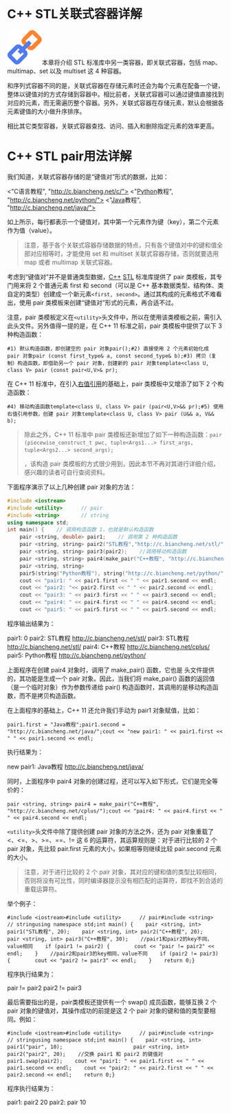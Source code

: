 # C++ STL关联式容器详解

![STL关联式容器](STL_关联式容器.assets/2-200522091J4332.gif)本章将介绍 STL 标准库中另一类容器，即关联式容器，包括 map、multimap、set 以及 multiset 这 4 种容器。

和序列式容器不同的是，关联式容器在存储元素时还会为每个元素在配备一个键，整体以键值对的方式存储到容器中。相比前者，关联式容器可以通过键值直接找到对应的元素，而无需遍历整个容器。另外，关联式容器在存储元素，默认会根据各元素键值的大小做升序排序。

相比其它类型容器，关联式容器查找、访问、插入和删除指定元素的效率更高。

# C++ STL pair用法详解

我们知道，关联式容器存储的是“键值对”形式的数据，比如：

<"C语言教程", "http://c.biancheng.net/c/">
<"[Python](https://c.biancheng.net/python/)教程", "http://c.biancheng.net/python/">
<"[Java](https://c.biancheng.net/java/)教程", "http://c.biancheng.net/java/">

如上所示，每行都表示一个键值对，其中第一个元素作为键（key），第二个元素作为值（value）。

> 注意，基于各个关联式容器存储数据的特点，只有各个键值对中的键和值全部对应相等时，才能使用 set 和 multiset 关联式容器存储，否则就要选用 map 或者 multimap 关联式容器。

考虑到“键值对”并不是普通类型数据，[C++](https://c.biancheng.net/cplus/) [STL](https://c.biancheng.net/stl/) 标准库提供了 pair 类模板，其专门用来将 2 个普通元素 first 和 second（可以是 C++ 基本数据类型、结构体、类自定的类型）创建成一个新元素`<first, second>`。通过其构成的元素格式不难看出，使用 pair 类模板来创建“键值对”形式的元素，再合适不过。

注意，pair 类模板定义在`<utility>`头文件中，所以在使用该类模板之前，需引入此头文件。另外值得一提的是，在 C++ 11 标准之前，pair 类模板中提供了以下 3 种构造函数：

```
#1) 默认构造函数，即创建空的 pair 对象pair();#2) 直接使用 2 个元素初始化成 pair 对象pair (const first_type& a, const second_type& b);#3) 拷贝（复制）构造函数，即借助另一个 pair 对象，创建新的 pair 对象template<class U, class V> pair (const pair<U,V>& pr);
```

在 C++ 11 标准中，在引入[右值引用](https://c.biancheng.net/view/439.html)的基础上，pair 类模板中又增添了如下 2 个构造函数：

```
#4) 移动构造函数template<class U, class V> pair (pair<U,V>&& pr);#5) 使用右值引用参数，创建 pair 对象template<class U, class V> pair (U&& a, V&& b);
```

> 除此之外，C++ 11 标准中 pair 类模板还新增加了如下一种构造函数：`pair (piecewise_construct_t pwc, tuple<Args1...> first_args, tuple<Args2...> second_args);`
>
> ，该构造 pair 类模板的方式很少用到，因此本节不再对其进行详细介绍，感兴趣的读者可自行查阅资料。

下面程序演示了以上几种创建 pair 对象的方法：

```c++
#include <iostream>
#include <utility>      // pair
#include <string>       // string
using namespace std;
int main() {    // 调用构造函数 1，也就是默认构造函数    
    pair <string, double> pair1;    // 调用第 2 种构造函数    
    pair <string, string> pair2("STL教程","http://c.biancheng.net/stl/");      // 调用拷贝构造函数    
    pair <string, string> pair3(pair2);    //调用移动构造函数    
    pair <string, string> pair4(make_pair("C++教程", "http://c.biancheng.net/cplus/"));    // 调用第 5 种构造函数    
    pair <string, string> 
    pair5(string("Python教程"), string("http://c.biancheng.net/python/"));         
    cout << "pair1: " << pair1.first << " " << pair1.second << endl;    
    cout << "pair2: "<< pair2.first << " " << pair2.second << endl;    
    cout << "pair3: " << pair3.first << " " << pair3.second << endl;    
    cout << "pair4: " << pair4.first << " " << pair4.second << endl;    
    cout << "pair5: " << pair5.first << " " << pair5.second << endl;    return 0;}
```

程序输出结果为：

pair1: 0
pair2: STL教程 http://c.biancheng.net/stl/
pair3: STL教程 http://c.biancheng.net/stl/
pair4: C++教程 http://c.biancheng.net/cplus/
pair5: Python教程 http://c.biancheng.net/python/

上面程序在创建 pair4 对象时，调用了 make_pair() 函数，它也是 <utility> 头文件提供的，其功能是生成一个 pair 对象。因此，当我们将 make_pair() 函数的返回值（是一个临时对象）作为参数传递给 pair() 构造函数时，其调用的是移动构造函数，而不是拷贝构造函数。

在上面程序的基础上，C++ 11 还允许我们手动为 pair1 对象赋值，比如：

```
pair1.first = "Java教程";pair1.second = "http://c.biancheng.net/java/";cout << "new pair1: " << pair1.first << " " << pair1.second << endl;
```

执行结果为：

new pair1: Java教程 http://c.biancheng.net/java/

同时，上面程序中 pair4 对象的创建过程，还可以写入如下形式，它们是完全等价的：

```
pair <string, string> pair4 = make_pair("C++教程", "http://c.biancheng.net/cplus/");cout << "pair4: " << pair4.first << " " << pair4.second << endl;
```

`<utility>`头文件中除了提供创建 pair 对象的方法之外，还为 pair 对象重载了 <、<=、>、>=、==、!= 这 6 的运算符，其运算规则是：对于进行比较的 2 个 pair 对象，先比较 pair.first 元素的大小，如果相等则继续比较 pair.second 元素的大小。

> 注意，对于进行比较的 2 个 pair 对象，其对应的键和值的类型比较相同，否则将没有可比性，同时编译器提示没有相匹配的运算符，即找不到合适的重载运算符。

举个例子：

```
#include <iostream>#include <utility>      // pair#include <string>       // stringusing namespace std;int main() {    pair <string, int> pair1("STL教程", 20);    pair <string, int> pair2("C++教程", 20);    pair <string, int> pair3("C++教程", 30);    //pair1和pair2的key不同，value相同    if (pair1 != pair2) {        cout << "pair != pair2" << endl;    }    //pair2和pair3的key相同，value不同    if (pair2 != pair3) {        cout << "pair2 != pair3" << endl;    }    return 0;}
```

程序执行结果为：

pair != pair2
pair2 != pair3

最后需要指出的是，pair类模板还提供有一个 swap() 成员函数，能够互换 2 个 pair 对象的键值对，其操作成功的前提是这 2 个 pair 对象的键和值的类型要相同。例如：

```
#include <iostream>#include <utility>      // pair#include <string>       // stringusing namespace std;int main() {    pair <string, int> pair1("pair", 10);                       pair <string, int> pair2("pair2", 20);    //交换 pair1 和 pair2 的键值对    pair1.swap(pair2);    cout << "pair1: " << pair1.first << " " << pair1.second << endl;    cout << "pair2: " << pair2.first << " " << pair2.second << endl;    return 0;}
```

程序执行结果为：

pair1: pair2 20
pair2: pair 10